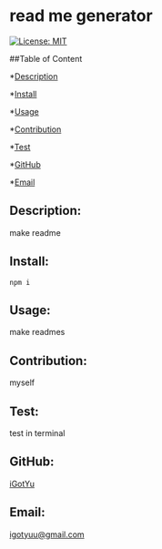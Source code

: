 
 
# read me generator

[![License: MIT](https://img.shields.io/badge/License-MIT-yellow.svg)](https://opensource.org/licenses/MIT)

##Table of Content

*[Description](#description)

*[Install](#install)

*[Usage](#usage)

*[Contribution](#contribution)

*[Test](#test)

*[GitHub](#github)

*[Email](#email)

## Description: 
make readme

## Install:

```
npm i
```

## Usage:
make readmes

## Contribution:
myself

## Test:
test in terminal

## GitHub:
[iGotYu](https://github.com/iGotYu/)

## Email:
[igotyuu@gmail.com](mailto:igotyuu@gmail.com)

